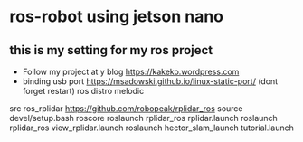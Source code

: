 # ros-robot using jetson nano 

## this is my setting for my ros project
- Follow my project at  y blog https://kakeko.wordpress.com
- binding usb port https://msadowski.github.io/linux-static-port/ (dont forget restart)
ros distro melodic

src ros_rplidar https://github.com/robopeak/rplidar_ros
source devel/setup.bash
roscore
roslaunch rplidar_ros rplidar.launch
roslaunch rplidar_ros view_rplidar.launch
roslaunch hector_slam_launch tutorial.launch


